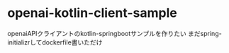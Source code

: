 # openai-kotlin-client-sample
openaiAPIクライアントのkotlin-springbootサンプルを作りたい
まだspring-initializrしてdockerfile書いただけ
